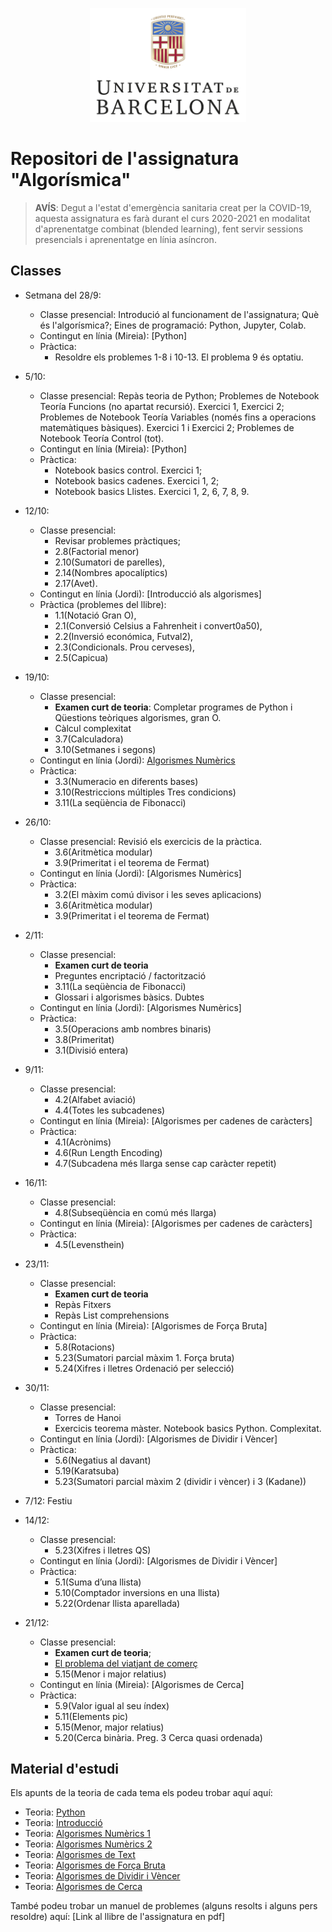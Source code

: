 <p align="center">
  <img src="slides/images/marcav_pos_rgb.png" width="250">
</p>

# Repositori de l'assignatura "Algorísmica"

> **AVÍS**: Degut a l'estat d'emergència sanitaria creat per la COVID-19, aquesta assignatura es farà durant el curs 2020-2021 en modalitat d'aprenentatge combinat (blended learning), fent servir sessions presencials i aprenentatge en línia asíncron.

## Classes
+ Setmana del 28/9: 
  + Classe presencial: Introdució al funcionament de l'assignatura; Què és l'algorísmica?; Eines de programació: Python, Jupyter, Colab.
  + Contingut en línia (Mireia): [Python]   
  + Pràctica: 
    + Resoldre els problemes 1-8 i 10-13. El problema 9 és optatiu. 
+ 5/10:
  + Classe presencial: Repàs teoria de Python; Problemes de	Notebook Teoría Funcions (no apartat recursió). Exercici 1, Exercici 2; Problemes de	Notebook Teoría Variables (només fins a operacions matemàtiques bàsiques). Exercici 1 i Exercici 2; Problemes de Notebook Teoría Control (tot). 
  + Contingut en línia (Mireia): [Python]   
  + Pràctica: 
    + Notebook basics control. Exercici 1; 
    + Notebook basics cadenes. Exercici 1, 2; 
    + Notebook basics Llistes. Exercici 1, 2, 6, 7, 8, 9. 
+ 12/10: 
  + Classe presencial: 
    + Revisar problemes pràctiques; 
    + 2.8(Factorial menor)
    + 2.10(Sumatori de parelles),
    + 2.14(Nombres apocalíptics)
    + 2.17(Avet). 
  + Contingut en línia (Jordi): [Introducció als algorismes]   
  + Pràctica (problemes del llibre): 
    + 1.1(Notació Gran O),
    + 2.1(Conversió Celsius a Fahrenheit i convert0a50), 
    + 2.2(Inversió económica, Futval2), 
    + 2.3(Condicionals. Prou cerveses), 
    + 2.5(Capicua)

+ 19/10: 
  + Classe presencial: 
    + **Examen curt de teoria**: Completar programes de Python i Qüestions teòriques algorismes, gran O. 
    + Càlcul complexitat
    + 3.7(Calculadora) 
    + 3.10(Setmanes i segons)
  + Contingut en línia (Jordi): [Algorismes Numèrics](http://algorismica2020.github.io/classes/numerics1.html)
  + Pràctica: 
    + 3.3(Numeracio en diferents bases)
    + 3.10(Restriccions múltiples Tres condicions)
    + 3.11(La seqüència de Fibonacci)
+ 26/10: 
  + Classe presencial: Revisió els exercicis de la pràctica. 
    + 3.6(Aritmètica modular)
    + 3.9(Primeritat i el teorema de Fermat)
  + Contingut en línia (Jordi): [Algorismes Numèrics]
  + Pràctica: 
    + 3.2(El màxim comú divisor i les seves aplicacions)
    + 3.6(Aritmètica modular)
    + 3.9(Primeritat i el teorema de Fermat)
+ 2/11: 
  + Classe presencial: 
    + **Examen curt de teoria**
    + Preguntes encriptació / factorització
    + 3.11(La seqüència de Fibonacci)
    + Glossari i algorismes bàsics. Dubtes
  + Contingut en línia (Jordi): [Algorismes Numèrics]   
  + Pràctica: 
    + 3.5(Operacions amb nombres binaris)
    + 3.8(Primeritat)
    + 3.1(Divisió entera)
+ 9/11: 
  + Classe presencial: 
    + 4.2(Alfabet aviació)
    + 4.4(Totes les subcadenes)
  + Contingut en línia (Mireia): [Algorismes per cadenes de caràcters]   
  + Pràctica: 
    + 4.1(Acrònims)
    + 4.6(Run Length Encoding)
    + 4.7(Subcadena més llarga sense cap caràcter repetit)
+ 16/11: 
  + Classe presencial: 
    + 4.8(Subseqüència en comú més llarga)
  + Contingut en línia (Mireia): [Algorismes per cadenes de caràcters]   
  + Pràctica: 
    + 4.5(Levensthein)
+ 23/11: 
  + Classe presencial: 
    + **Examen curt de teoria**
    + Repàs Fitxers
    + Repàs List comprehensions
  + Contingut en línia (Mireia): [Algorismes de Força Bruta] 
  + Pràctica: 
    + 5.8(Rotacions)
    + 5.23(Sumatori parcial màxim 1. Força bruta)
    + 5.24(Xifres i lletres Ordenació per selecció)
+ 30/11: 
  + Classe presencial: 
    + Torres de Hanoi 
    + Exercicis teorema màster. Notebook basics Python. Complexitat. 
  + Contingut en línia (Jordi): [Algorismes de Dividir i Vèncer]   
  + Pràctica: 
    + 5.6(Negatius al davant)
    + 5.19(Karatsuba)
    + 5.23(Sumatori parcial màxim 2 (dividir i vèncer) i 3 (Kadane))
+ 7/12: Festiu
+ 14/12: 
  + Classe presencial: 
    + 5.23(Xifres i lletres QS) 
  + Contingut en línia (Jordi): [Algorismes de Dividir i Vèncer]   
  + Pràctica: 
    + 5.1(Suma d’una llista)
    + 5.10(Comptador inversions en una llista)
    + 5.22(Ordenar llista aparellada)
+ 21/12: 
  + Classe presencial: 
    + **Examen curt de teoria**; 
    + [El problema del viatjant de comerç](https://colab.research.google.com/github/algorismica2020/algorismica2020.github.io/blob/master/Traveling%20Salesman%20Problem_def.ipynb)
    + 5.15(Menor i major relatius)
  + Contingut en línia (Mireia): [Algorismes de Cerca]  
  + Pràctica: 
    + 5.9(Valor igual al seu índex)
    + 5.11(Elements pic)
    + 5.15(Menor, major relatius)
    + 5.20(Cerca binària. Preg. 3 Cerca quasi ordenada)

    
    
    
## Material d'estudi 

Els apunts de la teoria de cada tema els podeu trobar aquí aquí:

+  Teoria: [Python](http://algorismica2020.github.io/slides/python.html)   
+  Teoria: [Introducció](http://algorismica2020.github.io/slides/introduccio.html) 
+  Teoria: [Algorismes Numèrics 1](http://algorismica2020.github.io/slides/numerics1.html)  
+  Teoria: [Algorismes Numèrics 2](http://algorismica2020.github.io/slides/numerics2.html) 
+  Teoria: [Algorismes de Text](http://algorismica2020.github.io/slides/text.html) 
+  Teoria: [Algorismes de Força Bruta](http://algorismica2020.github.io/slides/forcabruta.html) 
+  Teoria: [Algorismes de Dividir i Vèncer](http://algorismica2020.github.io/slides/dividir.html) 
+  Teoria: [Algorismes de Cerca](http://algorismica2020.github.io/slides/cerca.html) 

També podeu trobar un manuel de problemes (alguns resolts i alguns pers resoldre) aquí: [Link al llibre de l'assignatura en pdf]
